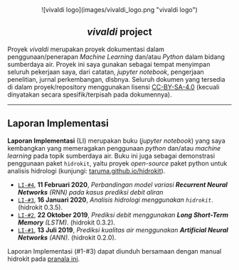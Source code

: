 
<div align="center" markdown="1">
![vivaldi logo](images/vivaldi_logo.png "vivaldi logo")

## $vivaldi$ project
</div>

Proyek $vivaldi$ merupakan proyek dokumentasi dalam penggunaan/penerapan _Machine Learning_ dan/atau _Python_ dalam bidang sumberdaya air. Proyek ini saya gunakan sebagai tempat menyimpan seluruh pekerjaan saya, dari catatan, _jupyter notebook_, pengerjaan penelitian, jurnal perkembangan, dlsbnya. Seluruh dokumen yang tersedia di dalam proyek/repository menggunakan lisensi [CC-BY-SA-4.0](https://creativecommons.org/licenses/by-sa/4.0/) (kecuali dinyatakan secara spesifik/terpisah pada dokumennya).

---

## Laporan Implementasi

__Laporan Implementasi__ (LI) merupakan buku (_jupyter notebook_) yang saya kembangkan yang memeragakan penggunaan _python_ dan/atau _machine learning_ pada topik sumberdaya air. Buku ini juga sebagai demonstrasi penggunaan paket `hidrokit`, yaitu proyek _open-source_ paket python untuk analisis hidrologi (kunjungi: [taruma.github.io/hidrokit](https://taruma.github.io/hidrokit)).

- [`LI-#4`](_posts/2020-02-11-laporan-implementasi-4.md), __11 Februari 2020__, _Perbandingan model variasi **Recurrent Neural Networks** (RNN) pada kasus prediksi debit aliran_
- [`LI-#3`](_posts/2020-01-16-laporan-implementasi-3.md), __16 Januari 2020__, _Analisis hidrologi menggunakan `hidrokit`_. (hidrokit 0.3.5).
- [`LI-#2`](_posts/2019-10-13-laporan-implementasi-2.md), __22 Oktober 2019__, _Prediksi debit menggunakan __Long Short-Term Memory__ (LSTM)_. (hidrokit 0.3.2).
- [`LI-#1`](_posts/2019-07-13-laporan-implementasi-1.md), __13 Juli 2019__, _Prediksi kualitas air menggunakan __Artificial Neural Networks__ (ANN)_. (hidrokit 0.2.0).

Laporan Implementasi (#1-#3) dapat diunduh bersamaan dengan manual hidrokit pada [pranala ini](https://1drv.ms/b/s!AmxSTa4UunElhoU7t7VbDq15ogEoxg?e=4FO7CA).